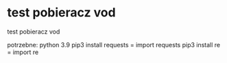 # test pobieracz vod
test pobieracz vod

potrzebne:
  python 3.9
  pip3 install requests = import requests
  pip3 install re = import re
